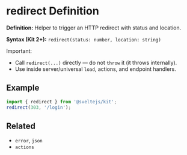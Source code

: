 # redirect Definition

**Definition:** Helper to trigger an HTTP redirect with status and
location.

**Syntax (Kit 2+):** `redirect(status: number, location: string)`

Important:

- Call `redirect(...)` directly — do not `throw` it (it throws
  internally).
- Use inside server/universal `load`, actions, and endpoint handlers.

## Example

```ts
import { redirect } from '@sveltejs/kit';
redirect(303, '/login');
```

## Related

- `error`, `json`
- `actions`

